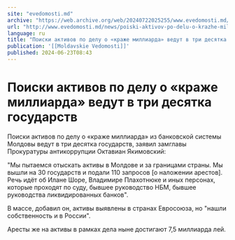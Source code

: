 ```yaml
---
site: "evedomosti.md"
archive: "https://web.archive.org/web/20240722025255/www.evedomosti.md/news/poiski-aktivov-po-delu-o-krazhe-milliarda-vedut-v-tri-desyat"
url: "http://www.evedomosti.md/news/poiski-aktivov-po-delu-o-krazhe-milliarda-vedut-v-tri-desyat"
language: ru
title: "Поиски активов по делу о «краже миллиарда» ведут в три десятка государств"
publication: '[[Moldavskie Vedomosti]]'
published: 2024-06-23T08:43
---
```


# Поиски активов по делу о «краже миллиарда» ведут в три десятка государств

Поиски активов по делу о «краже миллиарда» из банковской системы Молдовы ведут в три десятка государств, заявил замглавы Прокуратуры антикоррупции Октавиан Якимовский:

"Мы пытаемся отыскать активы в Молдове и за границами страны. Мы вышли на 30 государств и подали 110 запросов [о наложении арестов]. Речь идёт об Илане Шоре, Владимире Плахотнюке и иных персонах, которые проходят по суду, бывшее руководство НБМ, бывшее руководства ликвидированных банков".

В массе, добавил он, активы выявлены в странах Евросоюза, но "нашли собственность и в России".

Аресты же на активы в рамках дела ныне достигают 7,5 миллиарда лей.